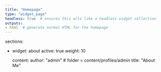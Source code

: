 ```yaml
---
title: "Homepage"
type: "widget_page"
headless: true  # ensures this acts like a headless widget collection
outputs:
- html  # generate normal HTML for the homepage
---
```


sections:
  - widget: about
    active: true
    weight: 10

    content:
      author: "admin"    # folder = content/profiles/admin
      title: "About Me"